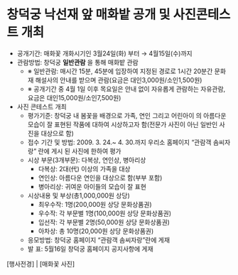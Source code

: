 # 창덕궁 낙선재 앞 매화밭 공개 및 사진콘테스트 개최
- 공개기간: 매화꽃 개화시기인 3월24일(화) 부터 → 4월15일(수)까지
- 관람방법: 창덕궁 **일반관람** 을 통해 매화밭 관람
  - ※ 일반관람: 매시간 15분, 45분에 입장하여 지정된 경로로 1시간 20분간 문화재 해설사의 안내를 받으며 관람(요금은 대인3,000원/소인1,500원)
  - ※ 공개기간 중 4월 1일 이후 목요일은 안내 없이 자유롭게 관람하는 자유관람, 요금은 대인15,000원/소인7,500원)
- 사진 콘테스트 개최
  - 평가기준: 창덕궁 내 봄꽃을 배경으로 가족, 연인 그리고 어린아이 의 아름다운 모습이 잘 표현된 작품에 대하여 시상하고자 함(전문가 사진이 아닌 일반인 사진을 대상으로 함)
  - 접수 기간 및 방법: 2009. 3. 24.~ 4. 30.까지 우리소 홈페이지 “관람객 솜씨자랑” 란에 게시 된 사진에 한하여 평가
  - 시상 부문(3개부문): 다복상, 연인상, 병아리상
    - 다복상: 2대(代) 이상의 가족을 대상
    - 연인상: 아름다운 연인을 대상으로 함(부부 포함)
    - 병아리상: 귀여운 아이들의 모습이 잘 표현
  - 시상내용 및 부상(총1,000,000원 상당)
    - 최우수작: 1명(200,000원 상당 문화상품권)
    - 우수작: 각 부문별 1명(100,000원 상당 문화상품권)
    - 입선작: 각 부문별 2명(50,000원 상당 문화상품권)
    - 아차상: 총 10명(20,000원 상당 문화상품권)
  - 응모방법: 창덕궁 홈페이지 “관람객 솜씨자랑”란에 게재
  - 발 표: 5월16일 창덕궁 홈페이지 공지사항에 게재

[행사전경] | [매화꽃 사진]